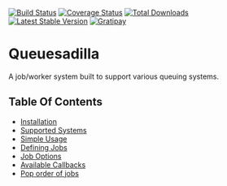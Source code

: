 [![Build Status](https://img.shields.io/travis/josegonzalez/php-queuesadilla/master.svg?style=flat-square)](https://travis-ci.org/josegonzalez/php-queuesadilla) [![Coverage Status](https://img.shields.io/coveralls/josegonzalez/php-queuesadilla/master.svg?style=flat-square)](https://coveralls.io/r/josegonzalez/php-queuesadilla?branch=master) [![Total Downloads](https://img.shields.io/packagist/dt/josegonzalez/queuesadilla.svg?style=flat-square)](https://packagist.org/packages/josegonzalez/queuesadilla) [![Latest Stable Version](https://img.shields.io/packagist/v/josegonzalez/queuesadilla.svg?style=flat-square)](https://packagist.org/packages/josegonzalez/queuesadilla) [![Gratipay](https://img.shields.io/gratipay/josegonzalez.svg?style=flat-square)](https://gratipay.com/~josegonzalez/)

# Queuesadilla 

A job/worker system built to support various queuing systems.

## Table Of Contents

- [Installation](/php-queuesadilla/installation)
- [Supported Systems](/php-queuesadilla/supported-systems)
- [Simple Usage](/php-queuesadilla/simple-usage)
- [Defining Jobs](/php-queuesadilla/defining-jobs)
- [Job Options](/php-queuesadilla/job-options)
- [Available Callbacks](/php-queuesadilla/callbacks)
- [Pop order of jobs](/php-queuesadilla/pop-order)
